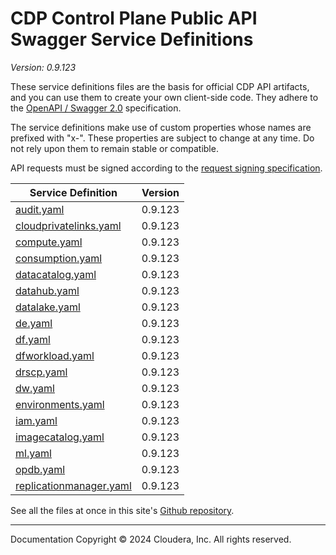 # CDP Control Plane Public API Swagger Service Definitions

*Version: 0.9.123*

These service definitions files are the basis for official CDP API artifacts,
and you can use them to create your own client-side code. They adhere to the
[OpenAPI / Swagger 2.0](https://swagger.io/specification/v2/) specification.

The service definitions make use of custom properties whose names are prefixed
with "x-". These properties are subject to change at any time. Do not rely upon
them to remain stable or compatible.

API requests must be signed according to the
[request signing specification](request_signing.md).

| Service Definition | Version |
| --- | --- |
| [audit.yaml](./audit.yaml) | 0.9.123 |
| [cloudprivatelinks.yaml](./cloudprivatelinks.yaml) | 0.9.123 |
| [compute.yaml](./compute.yaml) | 0.9.123 |
| [consumption.yaml](./consumption.yaml) | 0.9.123 |
| [datacatalog.yaml](./datacatalog.yaml) | 0.9.123 |
| [datahub.yaml](./datahub.yaml) | 0.9.123 |
| [datalake.yaml](./datalake.yaml) | 0.9.123 |
| [de.yaml](./de.yaml) | 0.9.123 |
| [df.yaml](./df.yaml) | 0.9.123 |
| [dfworkload.yaml](./dfworkload.yaml) | 0.9.123 |
| [drscp.yaml](./drscp.yaml) | 0.9.123 |
| [dw.yaml](./dw.yaml) | 0.9.123 |
| [environments.yaml](./environments.yaml) | 0.9.123 |
| [iam.yaml](./iam.yaml) | 0.9.123 |
| [imagecatalog.yaml](./imagecatalog.yaml) | 0.9.123 |
| [ml.yaml](./ml.yaml) | 0.9.123 |
| [opdb.yaml](./opdb.yaml) | 0.9.123 |
| [replicationmanager.yaml](./replicationmanager.yaml) | 0.9.123 |

See all the files at once in this site's
[Github repository](https://github.com/cloudera/cdp-dev-docs/tree/master/api-docs/swagger).

----

Documentation Copyright © 2024 Cloudera, Inc. All rights reserved.

